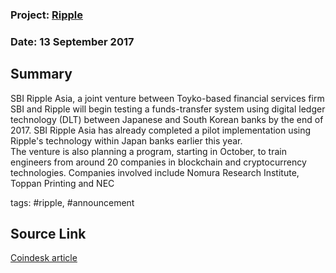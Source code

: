 ### Project: [Ripple](../projects/ripple.md)
### Date: 13 September 2017
## Summary
  
SBI Ripple Asia, a joint venture between Toyko-based financial services firm SBI and Ripple will begin testing a funds-transfer system using digital ledger technology (DLT) between Japanese and South Korean banks by the end of 2017.
SBI Ripple Asia has already completed a pilot implementation using Ripple's technology within Japan banks earlier this year.  
The venture is also planning a program, starting in October, to train engineers from around 20 companies in blockchain and cryptocurrency technologies. Companies involved include Nomura Research Institute, Toppan Printing and NEC
  
tags: #ripple, #announcement
## Source Link
[Coindesk article](https://www.coindesk.com/sbi-ripple-asia-to-test-bank-transfers-between-japan-and-south-korea/?utm_content=buffere8012&utm_medium=social&utm_source=twitter.com&utm_campaign=buffer)
